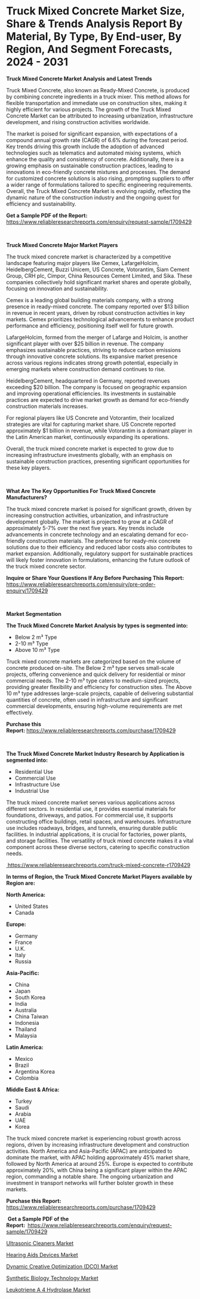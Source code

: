 <p><h1>Truck Mixed Concrete Market Size, Share & Trends Analysis Report By Material, By Type, By End-user, By Region, And Segment Forecasts, 2024 - 2031</h1></p><p><strong>Truck Mixed Concrete Market Analysis and Latest Trends</strong></p>
<p><p>Truck Mixed Concrete, also known as Ready-Mixed Concrete, is produced by combining concrete ingredients in a truck mixer. This method allows for flexible transportation and immediate use on construction sites, making it highly efficient for various projects. The growth of the Truck Mixed Concrete Market can be attributed to increasing urbanization, infrastructure development, and rising construction activities worldwide.</p><p>The market is poised for significant expansion, with expectations of a compound annual growth rate (CAGR) of 6.6% during the forecast period. Key trends driving this growth include the adoption of advanced technologies such as telematics and automated mixing systems, which enhance the quality and consistency of concrete. Additionally, there is a growing emphasis on sustainable construction practices, leading to innovations in eco-friendly concrete mixtures and processes. The demand for customized concrete solutions is also rising, prompting suppliers to offer a wider range of formulations tailored to specific engineering requirements. Overall, the Truck Mixed Concrete Market is evolving rapidly, reflecting the dynamic nature of the construction industry and the ongoing quest for efficiency and sustainability.</p></p>
<p><strong>Get a Sample PDF of the Report:&nbsp;</strong> <a href="https://www.reliableresearchreports.com/enquiry/request-sample/1709429?utm_campaign=83&utm_medium=2&utm_source=Github&utm_content=ia&utm_term=21102024&utm_id=truck-mixed-concrete">https://www.reliableresearchreports.com/enquiry/request-sample/1709429</a></p>
<p>&nbsp;</p>
<p><strong>Truck Mixed Concrete Major Market Players</strong></p>
<p><p>The truck mixed concrete market is characterized by a competitive landscape featuring major players like Cemex, LafargeHolcim, HeidelbergCement, Buzzi Unicem, US Concrete, Votorantim, Siam Cement Group, CRH plc, Cimpor, China Resources Cement Limited, and Sika. These companies collectively hold significant market shares and operate globally, focusing on innovation and sustainability.</p><p>Cemex is a leading global building materials company, with a strong presence in ready-mixed concrete. The company reported over $13 billion in revenue in recent years, driven by robust construction activities in key markets. Cemex prioritizes technological advancements to enhance product performance and efficiency, positioning itself well for future growth.</p><p>LafargeHolcim, formed from the merger of Lafarge and Holcim, is another significant player with over $25 billion in revenue. The company emphasizes sustainable practices, striving to reduce carbon emissions through innovative concrete solutions. Its expansive market presence across various regions indicates strong growth potential, especially in emerging markets where construction demand continues to rise.</p><p>HeidelbergCement, headquartered in Germany, reported revenues exceeding $20 billion. The company is focused on geographic expansion and improving operational efficiencies. Its investments in sustainable practices are expected to drive market growth as demand for eco-friendly construction materials increases.</p><p>For regional players like US Concrete and Votorantim, their localized strategies are vital for capturing market share. US Concrete reported approximately $1 billion in revenue, while Votorantim is a dominant player in the Latin American market, continuously expanding its operations.</p><p>Overall, the truck mixed concrete market is expected to grow due to increasing infrastructure investments globally, with an emphasis on sustainable construction practices, presenting significant opportunities for these key players.</p></p>
<p>&nbsp;</p>
<p><strong>What Are The Key Opportunities For Truck Mixed Concrete Manufacturers?</strong></p>
<p><p>The truck mixed concrete market is poised for significant growth, driven by increasing construction activities, urbanization, and infrastructure development globally. The market is projected to grow at a CAGR of approximately 5-7% over the next five years. Key trends include advancements in concrete technology and an escalating demand for eco-friendly construction materials. The preference for ready-mix concrete solutions due to their efficiency and reduced labor costs also contributes to market expansion. Additionally, regulatory support for sustainable practices will likely foster innovation in formulations, enhancing the future outlook of the truck mixed concrete sector.</p></p>
<p><strong>Inquire or Share Your Questions If Any Before Purchasing This Report:</strong> <a href="https://www.reliableresearchreports.com/enquiry/pre-order-enquiry/1709429?utm_campaign=83&utm_medium=2&utm_source=Github&utm_content=ia&utm_term=21102024&utm_id=truck-mixed-concrete">https://www.reliableresearchreports.com/enquiry/pre-order-enquiry/1709429</a></p>
<p>&nbsp;</p>
<p><strong>Market Segmentation</strong></p>
<p><strong>The Truck Mixed Concrete Market Analysis by types is segmented into:</strong></p>
<p><ul><li>Below 2 m³ Type</li><li>2-10 m³ Type</li><li>Above 10 m³ Type</li></ul></p>
<p><p>Truck mixed concrete markets are categorized based on the volume of concrete produced on-site. The Below 2 m³ type serves small-scale projects, offering convenience and quick delivery for residential or minor commercial needs. The 2-10 m³ type caters to medium-sized projects, providing greater flexibility and efficiency for construction sites. The Above 10 m³ type addresses large-scale projects, capable of delivering substantial quantities of concrete, often used in infrastructure and significant commercial developments, ensuring high-volume requirements are met effectively.</p></p>
<p><strong>Purchase this Report:&nbsp;</strong><a href="https://www.reliableresearchreports.com/purchase/1709429?utm_campaign=83&utm_medium=2&utm_source=Github&utm_content=ia&utm_term=21102024&utm_id=truck-mixed-concrete">https://www.reliableresearchreports.com/purchase/1709429</a></p>
<p>&nbsp;</p>
<p><strong>The Truck Mixed Concrete Market Industry Research by Application is segmented into:</strong></p>
<p><ul><li>Residential Use</li><li>Commercial Use</li><li>Infrastructure Use</li><li>Industrial Use</li></ul></p>
<p><p>The truck mixed concrete market serves various applications across different sectors. In residential use, it provides essential materials for foundations, driveways, and patios. For commercial use, it supports constructing office buildings, retail spaces, and warehouses. Infrastructure use includes roadways, bridges, and tunnels, ensuring durable public facilities. In industrial applications, it is crucial for factories, power plants, and storage facilities. The versatility of truck mixed concrete makes it a vital component across these diverse sectors, catering to specific construction needs.</p></p>
<p><a href="https://www.reliableresearchreports.com/truck-mixed-concrete-r1709429?utm_campaign=83&utm_medium=2&utm_source=Github&utm_content=ia&utm_term=21102024&utm_id=truck-mixed-concrete">&nbsp;https://www.reliableresearchreports.com/truck-mixed-concrete-r1709429</a></p>
<p><strong>In terms of Region, the Truck Mixed Concrete Market Players available by Region are:</strong></p>
<p>
    <p> <strong> North America: </strong>
        <ul>
            <li>United States</li>
            <li>Canada</li>
        </ul>
        </p> 
    <p> <strong> Europe: </strong>
        <ul>
            <li>Germany</li>
            <li>France</li>
            <li>U.K.</li>
            <li>Italy</li>
            <li>Russia</li>
        </ul>
        </p> 
    <p> <strong> Asia-Pacific: </strong>
        <ul>
            <li>China</li>
            <li>Japan</li>
            <li>South Korea</li>
            <li>India</li>
            <li>Australia</li>
            <li>China Taiwan</li>
            <li>Indonesia</li>
            <li>Thailand</li>
            <li>Malaysia</li>
        </ul>
        </p> 
    <p> <strong> Latin America: </strong>
        <ul>
            <li>Mexico</li>
            <li>Brazil</li>
            <li>Argentina Korea</li>
            <li>Colombia</li>
        </ul>
        </p> 
    <p> <strong> Middle East & Africa: </strong>
        <ul>
            <li>Turkey</li>
            <li>Saudi</li>
            <li>Arabia</li>
            <li>UAE</li>
            <li>Korea</li>
        </ul>
    </p>
    </p>
<p><p>The truck mixed concrete market is experiencing robust growth across regions, driven by increasing infrastructure development and construction activities. North America and Asia-Pacific (APAC) are anticipated to dominate the market, with APAC holding approximately 45% market share, followed by North America at around 25%. Europe is expected to contribute approximately 20%, with China being a significant player within the APAC region, commanding a notable share. The ongoing urbanization and investment in transport networks will further bolster growth in these markets.</p></p>
<p><strong>Purchase this Report: </strong><a href="https://www.reliableresearchreports.com/purchase/1709429?utm_campaign=83&utm_medium=2&utm_source=Github&utm_content=ia&utm_term=21102024&utm_id=truck-mixed-concrete">https://www.reliableresearchreports.com/purchase/1709429</a></p>
<p>&nbsp;<strong>Get a Sample PDF of the Report:&nbsp;&nbsp;</strong><a href="https://www.reliableresearchreports.com/enquiry/request-sample/1709429?utm_campaign=83&utm_medium=2&utm_source=Github&utm_content=ia&utm_term=21102024&utm_id=truck-mixed-concrete">https://www.reliableresearchreports.com/enquiry/request-sample/1709429</a></p>
<p><strong></strong></p>
<p><p><a href="https://issuu.com/reportprime-2/docs/ultrasonic-cleaners-market-size-203_db6b440ad4c00b?utm_campaign=83&utm_medium=2&utm_source=Github&utm_content=ia&utm_term=21102024&utm_id=truck-mixed-concrete">Ultrasonic Cleaners Market</a></p><p><a href="https://www.linkedin.com/pulse/hearing-aids-devices-market-research-report-2024--ae44c?utm_campaign=83&utm_medium=2&utm_source=Github&utm_content=ia&utm_term=21102024&utm_id=truck-mixed-concrete">Hearing Aids Devices Market</a></p><p><a href="https://github.com/leonidmsw5y/Market-Research-Report-List-1/blob/main/dynamic-creative-optimization-dco-market.md?utm_campaign=83&utm_medium=2&utm_source=Github&utm_content=ia&utm_term=21102024&utm_id=truck-mixed-concrete">Dynamic Creative Optimization (DCO) Market</a></p><p><a href="https://www.linkedin.com/pulse/synthetic-biology-technology-market-forecast-global-712tc?utm_campaign=83&utm_medium=2&utm_source=Github&utm_content=ia&utm_term=21102024&utm_id=truck-mixed-concrete">Synthetic Biology Technology Market</a></p><p><a href="https://github.com/AdeaKodra585/Market-Research-Report-List-1/blob/main/leukotriene-a-4-hydrolase-market.md?utm_campaign=83&utm_medium=2&utm_source=Github&utm_content=ia&utm_term=21102024&utm_id=truck-mixed-concrete">Leukotriene A 4 Hydrolase Market</a></p></p>